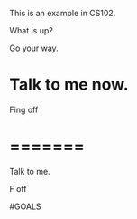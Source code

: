 This is an example in CS102.

What is up?

Go your way.

Talk to me now.
=======



Fing off


=======
=======
Talk to me.



F off

#GOALS

